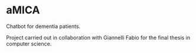 # aMICA
Chatbot for dementia patients.

Project carried out in collaboration with Giannelli Fabio for the final thesis in computer science.
